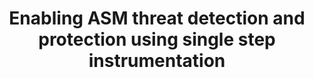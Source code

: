 ---
title: Enabling ASM threat detection and protection using single step instrumentation
external_redirect: /security/application_security/threats/setup/
---